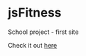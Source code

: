 # jsFitness
School project - first site

Check it out [here](https://sjogrenjohan.github.io/jsFitness/)
